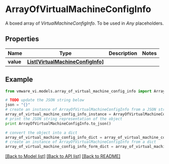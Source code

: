# ArrayOfVirtualMachineConfigInfo

A boxed array of *VirtualMachineConfigInfo*. To be used in *Any* placeholders. 

## Properties
Name | Type | Description | Notes
------------ | ------------- | ------------- | -------------
**value** | [**List[VirtualMachineConfigInfo]**](VirtualMachineConfigInfo.md) |  | 

## Example

```python
from vmware_vi.models.array_of_virtual_machine_config_info import ArrayOfVirtualMachineConfigInfo

# TODO update the JSON string below
json = "{}"
# create an instance of ArrayOfVirtualMachineConfigInfo from a JSON string
array_of_virtual_machine_config_info_instance = ArrayOfVirtualMachineConfigInfo.from_json(json)
# print the JSON string representation of the object
print ArrayOfVirtualMachineConfigInfo.to_json()

# convert the object into a dict
array_of_virtual_machine_config_info_dict = array_of_virtual_machine_config_info_instance.to_dict()
# create an instance of ArrayOfVirtualMachineConfigInfo from a dict
array_of_virtual_machine_config_info_form_dict = array_of_virtual_machine_config_info.from_dict(array_of_virtual_machine_config_info_dict)
```
[[Back to Model list]](../README.md#documentation-for-models) [[Back to API list]](../README.md#documentation-for-api-endpoints) [[Back to README]](../README.md)


